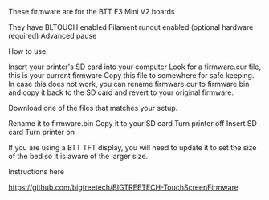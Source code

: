 These firmware are for the BTT E3 Mini V2 boards

They have BLTOUCH enabled
Filament runout enabled (optional hardware required)
Advanced pause


How to use:

Insert your printer's SD card into your computer
Look for a firmware.cur file, this is your current firmware
Copy this file to somewhere for safe keeping.  
In case this does not work, you can rename firmware.cur to firmware.bin and copy it back to the SD card and revert to your original firmware.

Download one of the files that matches your setup.

Rename it to firmware.bin
Copy it to your SD card
Turn printer off
Insert SD card
Turn printer on

If you are using a BTT TFT display, you will need to update it to set the size of the bed so it is aware of the larger size.

Instructions here

https://github.com/bigtreetech/BIGTREETECH-TouchScreenFirmware

